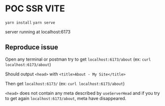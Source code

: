# POC SSR VITE

`yarn install`
`yarn serve`

server running at localhost:6173

## Reproduce issue

Open any terminal or postman
try to get `localhost:6173/about` (ex: `curl localhost:6173/about`)

Should output `<head>` with `<title>About - My Site</title>`

Then get `localhost:6173/` (ex: `curl localhost:6173/about`)

`<head>` does not contain any meta described by `useServerHead` 
and if you try to get again `localhost:6173/about`, meta have disappeared. 